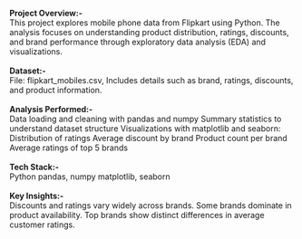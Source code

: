 <b>Project Overview:-</b><br>
This project explores mobile phone data from Flipkart using Python. The analysis focuses on understanding product distribution, ratings, discounts, and brand performance through exploratory data analysis (EDA) and visualizations.<br><br>
<b>Dataset:-</b><br>
File: flipkart_mobiles.csv,
Includes details such as brand, ratings, discounts, and product information.<br><br>
<b>Analysis Performed:-</b><br>
Data loading and cleaning with pandas and numpy
Summary statistics to understand dataset structure
Visualizations with matplotlib and seaborn:
Distribution of ratings
Average discount by brand
Product count per brand
Average ratings of top 5 brands<br><br>
<b>Tech Stack:-</b><br>
Python
pandas, numpy
matplotlib, seaborn<br><br>
<b>Key Insights:-</b><br>
Discounts and ratings vary widely across brands.
Some brands dominate in product availability.
Top brands show distinct differences in average customer ratings.
